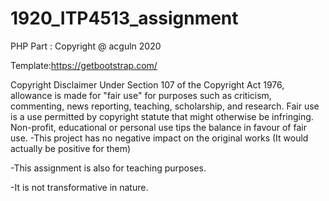 # 1920_ITP4513_assignment
PHP Part :
Copyright @ acguln 2020

Template:https://getbootstrap.com/

Copyright Disclaimer Under Section 107 of the Copyright Act 1976, allowance is made for "fair use" for purposes such as criticism, commenting, news reporting, teaching, scholarship, and research. Fair use is a use permitted by copyright statute that might otherwise be infringing. Non-profit, educational or personal use tips the balance in favour of fair use.
-This project has no negative impact on the original works (It would actually be positive for them)

-This assignment is also for teaching purposes.

-It is not transformative in nature.



